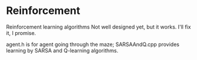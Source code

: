 # Reinforcement
Reinforcement learning algorithms
Not well designed yet, but it works.
I'll fix it, I promise.

agent.h is for agent going through the maze;
SARSAAndQ.cpp provides learning by SARSA and Q-learning algorithms.
